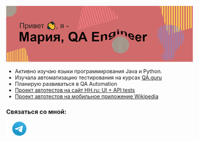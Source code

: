![](header3.png) 

- Активно изучаю языки программирования Java и Python.
- Изучала автоматизацию тестирования на курсах [QA.guru](https://qa.guru/)
- Планирую развиваться в QA Automation
- [Проект автотестов на сайт HH.ru: UI + API tests](https://github.com/ioomoon/QA-guru-graduation.git)
- [Проект автотестов на мобильное приложение Wikipedia](https://github.com/ioomoon/QA-guru-homework-mobile.git)

### Связаться со мной:

[![](img/Telegram.png "Telegram")](https://t.me/ioomoon)

